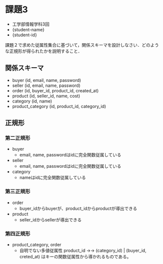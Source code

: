 # 課題3

- 工学部情報学科3回
- {student-name}
- {student-id}

課題２で求めた従属性集合に基づいて，関係スキーマを設計しなさい．どのような正規形が得られたかを説明すること．

## 関係スキーマ

- buyer (id, email, name, password)
- seller (id, email, name, password)
- order (id, buyer_id, product_id, created_at)
- product (id, seller_id, name, cost)
- category (id, name)
- product_category (id, product_id, category_id)

## 正規形

### 第二正規形

- buyer
    - email, name, passwordはidに完全関数従属している
- seller
    - email, name, passwordはidに完全関数従属している
- category
    - nameはidに完全関数従属している

### 第三正規形

- order
    - buyer_idからbuyerが、product_idからproductが導出できる
- product
    - seller_idからsellerが導出できる

### 第四正規形

- product_category, order
    - 自明でない多値従属性 product_id ->-> (category_id) | (buyer_id, creted_at) はキーの関数従属性から導かれるものである。
